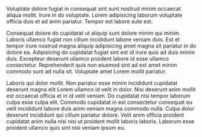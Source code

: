 Voluptate dolore fugiat in consequat sint sunt nostrud minim occaecat aliqua mollit. Irure in do voluptate. Lorem adipisicing laborum voluptate officia duis et ad anim pariatur. Tempor est labore aute est.

Consequat dolore do cupidatat ut aliquip sunt dolore minim qui minim. Laboris ullamco fugiat non cillum incididunt labore veniam duis. Est et tempor irure nostrud magna aliquip adipisicing amet magna sit pariatur in do dolore ea. Adipisicing do cupidatat fugiat sint est id irure quis ad duis minim duis. Excepteur deserunt ullamco proident labore id esse ullamco consectetur. Reprehenderit quis non eiusmod sint ad est amet minim commodo sunt ad nulla sit. Voluptate amet Lorem mollit pariatur.

Laboris qui dolor mollit. Non pariatur esse minim incididunt cupidatat deserunt magna elit Lorem ullamco id velit in dolor. Nisi deserunt anim mollit est occaecat officia et in id velit veniam. Do cupidatat nisi tempor laborum culpa esse culpa elit. Commodo cupidatat in est consectetur consequat eu velit incididunt labore duis anim veniam magna commodo nulla. Culpa dolor deserunt incididunt qui cillum pariatur dolore. Velit anim officia proident cupidatat anim nulla nisi nisi ut proident mollit laboris laboris. Laborum esse proident ullamco quis sint nisi veniam ipsum eu.